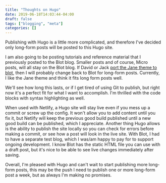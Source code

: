 ```yaml
---
title: "Thoughts on Hugo"
date: 2019-06-18T14:03:44-04:00
draft: false
tags: ["blogging", "meta"]
categories: []
---
```


Publishing with Hugo is a little more complicated, and therefore I've decided only long-form posts will be posted to this Hugo site.

I am also going to be posting tutorials and reference material that I previously posted to the Blot blog. Smaller posts and of course, Micro posts, will all stay on the Blot blog. If David or Jack [port the Jane theme to blot](https://micro.blog/Blot/4101419), then I will probably change back to Blot for long-form posts. Currently, I like the Jane theme and think it fits long form posts well.

We'll see how long this lasts, or if I get tired of using Git to publish, but right now it's a perfect fit for what I want to accomplish. I'm thrilled with the code blocks with syntax highlighting as well.

When used with Netlify, a Hugo site will stay live even if you mess up a commit or screw up the config. It won't allow you to add content until you fix it, but Netlify will keep the previous good build published until a new good build can be published, which I appreciate. Another thing Hugo allows is the ability to publish the site locally so you can check for errors before making a commit, or see how a post will look in the live site. With Blot, I had to have a separate test blog, which I was/am happy to pay for to support ongoing development. I know Blot has the static HTML file you can use with a draft post, but it's nice to be able to see live changes immediately after saving.


Overall, I'm pleased with Hugo and can't wait to start publishing more long-form posts, this may be the push I need to publish one or more long-form post a week, but as always I'm making no promises.